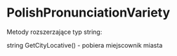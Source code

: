 # PolishPronunciationVariety

Metody rozszerzające typ string:


string GetCityLocative() - pobiera miejscownik miasta
